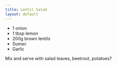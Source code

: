 ```yaml
---
title: Lentil Salad
layout: default
---
```


* 1 onion
* 1 tbsp lemon
* 200g brown lentils
* Sumac
* Garlic

Mix and serve with salad leaves, beetroot, potatoes?

